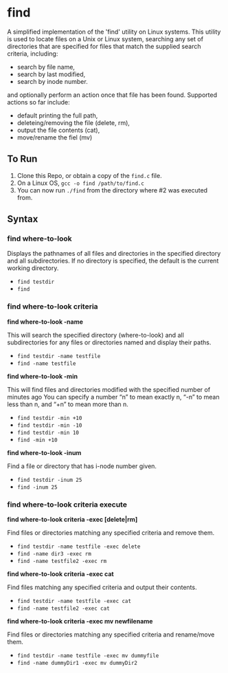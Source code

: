 # find 

A simplified implementation of the 'find' utility on Linux systems. This utility is used to locate 
files on a Unix or Linux system, searching any set of directories that are specified for files that 
match the supplied search criteria, including:
- search by file name,
- search by last modified,
- search by inode number.

and optionally perform an action once that file has been found. Supported actions so far include:

- default printing the full path,
- deleteing/removing the file (delete, rm),
- output the file contents (cat),
- move/rename the fiel (mv)

## To Run

1. Clone this Repo, or obtain a copy of the `find.c` file.
2. On a Linux OS, `gcc -o find /path/to/find.c`
3. You can now run `./find` from the directory where #2 was executed from.

## Syntax 

### find where-to-look

Displays the pathnames of all files and directories in the specified directory and all subdirectories. If no
directory is specified, the default is the current working directory.
- `find testdir`
- `find`

### find where-to-look criteria

**find where-to-look -name <specified name>**

This will search the specified directory (where-to-look) and all subdirectories for any
files or directories named <specified name> and display their paths.

- `find testdir -name testfile`
- `find -name testfile`

**find where-to-look -min <specified number of minutes>**

This will find files and directories modified with the specified number of minutes ago
You can specify a number “n” to mean exactly n, “-n” to mean less than n, and “+n”
to mean more than n.

- `find testdir -min +10`
- `find testdir -min -10`
- `find testdir -min 10`
- `find -min +10`

**find where-to-look -inum <specified i-node number>**

Find a file or directory that has i-node number given.

- `find testdir -inum 25`
- `find -inum 25`

### find where-to-look criteria execute

**find where-to-look criteria -exec [delete|rm]**

Find files or directories matching any specified criteria and remove them.

- `find testdir -name testfile -exec delete`
- `find -name dir3 -exec rm`
- `find -name testfile2 -exec rm`

**find where-to-look criteria -exec cat**

Find files matching any specified criteria and output their contents.

- `find testdir -name testfile -exec cat`
- `find -name testfile2 -exec cat`

**find where-to-look criteria -exec mv newfilename**

Find files or directories matching any specified criteria and rename/move them.

- `find testdir -name testfile -exec mv dummyfile`  
- `find -name dummyDir1 -exec mv dummyDir2` 

